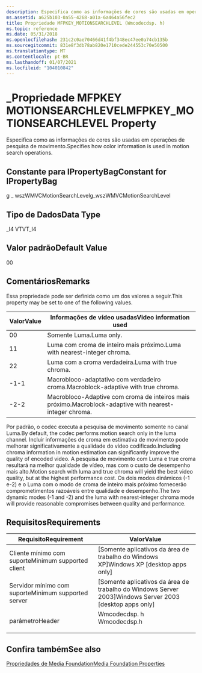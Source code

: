 ```yaml
---
description: Especifica como as informações de cores são usadas em operações de pesquisa de movimento.
ms.assetid: a625b103-0a55-4268-a01a-6a464a56fec2
title: Propriedade MFPKEY_MOTIONSEARCHLEVEL (Wmcodecdsp. h)
ms.topic: reference
ms.date: 05/31/2018
ms.openlocfilehash: 231c2c0ae70466d41f4bf348ec47ee0a74cb135b
ms.sourcegitcommit: 831e8f3db78ab820e1710cede244553c70e50500
ms.translationtype: MT
ms.contentlocale: pt-BR
ms.lasthandoff: 01/07/2021
ms.locfileid: "104010842"
---
```

# <a name="mfpkey_motionsearchlevel-property"></a><span data-ttu-id="70cb9-103">\_Propriedade MFPKEY MOTIONSEARCHLEVEL</span><span class="sxs-lookup"><span data-stu-id="70cb9-103">MFPKEY\_MOTIONSEARCHLEVEL Property</span></span>

<span data-ttu-id="70cb9-104">Especifica como as informações de cores são usadas em operações de pesquisa de movimento.</span><span class="sxs-lookup"><span data-stu-id="70cb9-104">Specifies how color information is used in motion search operations.</span></span>

## <a name="constant-for-ipropertybag"></a><span data-ttu-id="70cb9-105">Constante para IPropertyBag</span><span class="sxs-lookup"><span data-stu-id="70cb9-105">Constant for IPropertyBag</span></span>

<span data-ttu-id="70cb9-106">g \_ wszWMVCMotionSearchLevel</span><span class="sxs-lookup"><span data-stu-id="70cb9-106">g\_wszWMVCMotionSearchLevel</span></span>

## <a name="data-type"></a><span data-ttu-id="70cb9-107">Tipo de Dados</span><span class="sxs-lookup"><span data-stu-id="70cb9-107">Data Type</span></span>

<span data-ttu-id="70cb9-108">\_I4 VT</span><span class="sxs-lookup"><span data-stu-id="70cb9-108">VT\_I4</span></span>

## <a name="default-value"></a><span data-ttu-id="70cb9-109">Valor padrão</span><span class="sxs-lookup"><span data-stu-id="70cb9-109">Default Value</span></span>

<span data-ttu-id="70cb9-110">0</span><span class="sxs-lookup"><span data-stu-id="70cb9-110">0</span></span>

## <a name="remarks"></a><span data-ttu-id="70cb9-111">Comentários</span><span class="sxs-lookup"><span data-stu-id="70cb9-111">Remarks</span></span>

<span data-ttu-id="70cb9-112">Essa propriedade pode ser definida como um dos valores a seguir.</span><span class="sxs-lookup"><span data-stu-id="70cb9-112">This property may be set to one of the following values.</span></span>



| <span data-ttu-id="70cb9-113">Valor</span><span class="sxs-lookup"><span data-stu-id="70cb9-113">Value</span></span> | <span data-ttu-id="70cb9-114">Informações de vídeo usadas</span><span class="sxs-lookup"><span data-stu-id="70cb9-114">Video information used</span></span>                           |
|-------|--------------------------------------------------|
| <span data-ttu-id="70cb9-115">0</span><span class="sxs-lookup"><span data-stu-id="70cb9-115">0</span></span>     | <span data-ttu-id="70cb9-116">Somente Luma.</span><span class="sxs-lookup"><span data-stu-id="70cb9-116">Luma only.</span></span>                                       |
| <span data-ttu-id="70cb9-117">1</span><span class="sxs-lookup"><span data-stu-id="70cb9-117">1</span></span>     | <span data-ttu-id="70cb9-118">Luma com croma de inteiro mais próximo.</span><span class="sxs-lookup"><span data-stu-id="70cb9-118">Luma with nearest-integer chroma.</span></span>                |
| <span data-ttu-id="70cb9-119">2</span><span class="sxs-lookup"><span data-stu-id="70cb9-119">2</span></span>     | <span data-ttu-id="70cb9-120">Luma com a croma verdadeira.</span><span class="sxs-lookup"><span data-stu-id="70cb9-120">Luma with true chroma.</span></span>                           |
| <span data-ttu-id="70cb9-121">-1</span><span class="sxs-lookup"><span data-stu-id="70cb9-121">-1</span></span>    | <span data-ttu-id="70cb9-122">Macrobloco-adaptativo com verdadeiro croma.</span><span class="sxs-lookup"><span data-stu-id="70cb9-122">Macroblock-adaptive with true chroma.</span></span>            |
| <span data-ttu-id="70cb9-123">-2</span><span class="sxs-lookup"><span data-stu-id="70cb9-123">-2</span></span>    | <span data-ttu-id="70cb9-124">Macrobloco-Adaptive com croma de inteiros mais próximo.</span><span class="sxs-lookup"><span data-stu-id="70cb9-124">Macroblock-adaptive with nearest-integer chroma.</span></span> |



 

<span data-ttu-id="70cb9-125">Por padrão, o codec executa a pesquisa de movimento somente no canal Luma.</span><span class="sxs-lookup"><span data-stu-id="70cb9-125">By default, the codec performs motion search only in the luma channel.</span></span> <span data-ttu-id="70cb9-126">Incluir informações de croma em estimativa de movimento pode melhorar significativamente a qualidade do vídeo codificado.</span><span class="sxs-lookup"><span data-stu-id="70cb9-126">Including chroma information in motion estimation can significantly improve the quality of encoded video.</span></span> <span data-ttu-id="70cb9-127">A pesquisa de movimento com Luma e true croma resultará na melhor qualidade de vídeo, mas com o custo de desempenho mais alto.</span><span class="sxs-lookup"><span data-stu-id="70cb9-127">Motion search with luma and true chroma will yield the best video quality, but at the highest performance cost.</span></span> <span data-ttu-id="70cb9-128">Os dois modos dinâmicos (-1 e-2) e o Luma com o modo de croma de inteiro mais próximo fornecerão comprometimentos razoáveis entre qualidade e desempenho.</span><span class="sxs-lookup"><span data-stu-id="70cb9-128">The two dynamic modes (-1 and -2) and the luma with nearest-integer chroma mode will provide reasonable compromises between quality and performance.</span></span>

## <a name="requirements"></a><span data-ttu-id="70cb9-129">Requisitos</span><span class="sxs-lookup"><span data-stu-id="70cb9-129">Requirements</span></span>



| <span data-ttu-id="70cb9-130">Requisito</span><span class="sxs-lookup"><span data-stu-id="70cb9-130">Requirement</span></span> | <span data-ttu-id="70cb9-131">Valor</span><span class="sxs-lookup"><span data-stu-id="70cb9-131">Value</span></span> |
|-------------------------------------|-----------------------------------------------------------------------------------------|
| <span data-ttu-id="70cb9-132">Cliente mínimo com suporte</span><span class="sxs-lookup"><span data-stu-id="70cb9-132">Minimum supported client</span></span><br/> | <span data-ttu-id="70cb9-133">\[Somente aplicativos da área de trabalho do Windows XP\]</span><span class="sxs-lookup"><span data-stu-id="70cb9-133">Windows XP \[desktop apps only\]</span></span><br/>                                             |
| <span data-ttu-id="70cb9-134">Servidor mínimo com suporte</span><span class="sxs-lookup"><span data-stu-id="70cb9-134">Minimum supported server</span></span><br/> | <span data-ttu-id="70cb9-135">\[Somente aplicativos da área de trabalho do Windows Server 2003\]</span><span class="sxs-lookup"><span data-stu-id="70cb9-135">Windows Server 2003 \[desktop apps only\]</span></span><br/>                                    |
| <span data-ttu-id="70cb9-136">parâmetro</span><span class="sxs-lookup"><span data-stu-id="70cb9-136">Header</span></span><br/>                   | <dl> <span data-ttu-id="70cb9-137"><dt>Wmcodecdsp. h</dt></span><span class="sxs-lookup"><span data-stu-id="70cb9-137"><dt>Wmcodecdsp.h</dt></span></span> </dl> |



## <a name="see-also"></a><span data-ttu-id="70cb9-138">Confira também</span><span class="sxs-lookup"><span data-stu-id="70cb9-138">See also</span></span>

<dl> <dt>

[<span data-ttu-id="70cb9-139">Propriedades de Media Foundation</span><span class="sxs-lookup"><span data-stu-id="70cb9-139">Media Foundation Properties</span></span>](media-foundation-properties.md)
</dt> </dl>

 

 




